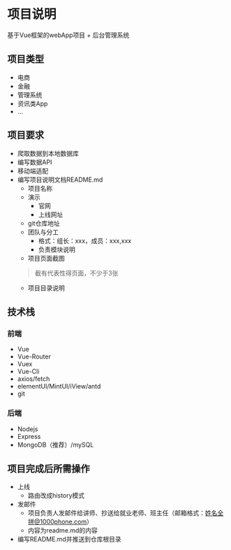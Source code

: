 # 项目说明

基于Vue框架的webApp项目 + 后台管理系统

## 项目类型
* 电商
* 金融
* 管理系统
* 资讯类App
* ...

## 项目要求
* 爬取数据到本地数据库
* 编写数据API
* 移动端适配
* 编写项目说明文档README.md
    * 项目名称
    * 演示
        * 官网
        * 上线网址
    * git仓库地址
    * 团队与分工
        * 格式：组长：xxx，成员：xxx,xxx
        * 负责模块说明
    * 项目页面截图
    >截有代表性得页面，不少于3张
    * 项目目录说明


## 技术栈

### 前端
* Vue
* Vue-Router
* Vuex
* Vue-Cli
* axios/fetch
* elementUI/MintUI/iView/antd
* git

### 后端
* Nodejs
* Express
* MongoDB（推荐）/mySQL


## 项目完成后所需操作
* 上线
    * 路由改成history模式
* 发邮件
    * 项目负责人发邮件给讲师、抄送给就业老师、班主任（邮箱格式：姓名全拼@1000phone.com）
    * 内容为readme.md的内容
* 编写README.md并推送到仓库根目录


